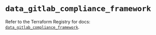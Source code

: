 # `data_gitlab_compliance_framework`

Refer to the Terraform Registry for docs: [`data_gitlab_compliance_framework`](https://registry.terraform.io/providers/gitlabhq/gitlab/17.2.0/docs/data-sources/compliance_framework).
